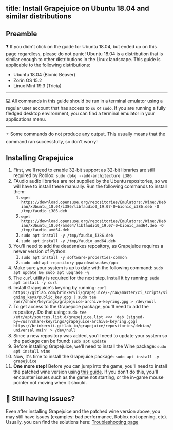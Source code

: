 title: Install Grapejuice on Ubuntu 18.04 and similar distributions
---
## Preamble

❓ If you didn't click on the guide for Ubuntu 18.04, but ended up on this page regardless, please do not panic! Ubuntu
18.04 is a distribution that is similar enough to other distributions in the Linux landscape. This guide is applicable
to the following distributions:

- Ubuntu 18.04 (Bionic Beaver)
- Zorin OS 15.2
- Linux Mint 19.3 (Tricia)

---

💻 All commands in this guide should be run in a terminal emulator using a regular user account that has access to `su`
or `sudo`. If you are running a fully fledged desktop environment, you can find a terminal emulator in your applications
menu.

---

⭐ Some commands do not produce any output. This usually means that the command ran successfully, so don't worry!

## Installing Grapejuice

1. First, we'll need to enable 32-bit support as 32-bit libraries are still required by Roblox: `sudo dpkg --add-architecture i386`
2. FAudio audio libraries are not supplied by the Ubuntu repositories, so we will have to install these manually. Run the following commands to install them:
    1. `wget https://download.opensuse.org/repositories/Emulators:/Wine:/Debian/xUbuntu_18.04/i386/libfaudio0_19.07-0~bionic_i386.deb -O /tmp/faudio_i386.deb`
    2. `wget https://download.opensuse.org/repositories/Emulators:/Wine:/Debian/xUbuntu_18.04/amd64/libfaudio0_19.07-0~bionic_amd64.deb -O /tmp/faudio_amd64.deb`
    3. `sudo apt install -y /tmp/faudio_i386.deb`
    4. `sudo apt install -y /tmp/faudio_amd64.deb`
3. You'll need to add the deadsnakes repository, as Grapejuice requires a newer version of Python:
    1. `sudo apt install -y software-properties-common`
    2. `sudo add-apt-repository ppa:deadsnakes/ppa`
4. Make sure your system is up to date with the following command: `sudo apt update && sudo apt upgrade -y`
5. The `curl` utility is required for the next step. Install it by running: `sudo apt install -y curl`
6. Install Grapejuice's keyring by running: `curl https://gitlab.com/brinkervii/grapejuice/-/raw/master/ci_scripts/signing_keys/public_key.gpg | sudo tee /usr/share/keyrings/grapejuice-archive-keyring.gpg > /dev/null`
7. To get access to the Grapejuice package, you'll need to add the repository. Do that using: `sudo tee /etc/apt/sources.list.d/grapejuice.list <<< 'deb [signed-by=/usr/share/keyrings/grapejuice-archive-keyring.gpg] https://brinkervii.gitlab.io/grapejuice/repositories/debian/ universal main' > /dev/null`
8. Since a new repository was added, you'll need to update your system so the package can be found: `sudo apt update`
9. Before installing Grapejuice, we'll need to install the Wine package: `sudo apt install wine`
10. Now, it's time to install the Grapejuice package: `sudo apt install -y grapejuice`
11. **One more step!** Before you can jump into the game, you'll need to install the patched wine version using [this guide](../Guides/Installing-Wine). If you don't do this, you'll encounter issues such as the game not starting, or the in-game mouse pointer not moving when it should.

## 🤔 Still having issues?

Even after installing Grapejuice and the patched wine version above, you may still have issues (examples: bad performance, Roblox not opening, etc). Usually, you can find the solutions here: [Troubleshooting page](../Troubleshooting)
